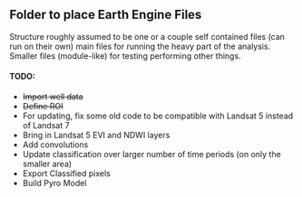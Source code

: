 ## Folder to place Earth Engine Files

Structure roughly assumed to be one or a couple self contained files (can run on their own) main files for 
running the heavy part of the analysis.  Smaller files (module-like) for testing performing other things. 

#### TODO:
- ~~Import well data~~
- ~~Define ROI~~
- For updating, fix some old code to be compatible with Landsat 5 instead of Landsat 7
- Bring in Landsat 5 EVI and NDWI layers 
- Add convolutions
- Update classification over larger number of time periods (on only the smaller area)
- Export Classified pixels
- Build Pyro Model
